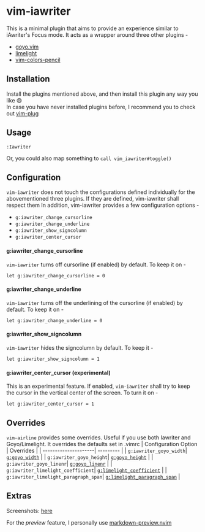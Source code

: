 # vim-iawriter
This is a minimal plugin that aims to provide an experience similar to iAwriter's Focus mode. It acts as a wrapper around three other plugins -
* [goyo.vim](https://github.com/junegunn/goyo.vim)
* [limelight](https://github.com/junegunn/limelight.vim)
* [vim-colors-pencil](https://github.com/reedes/vim-colors-pencil)

## Installation
Install the plugins mentioned above, and then install this plugin any way you like :smile: <br/>
In case you have never installed plugins before, I recommend you to check out [vim-plug](https://github.com/junegunn/vim-plug)

## Usage
`:Iawriter`

Or, you could also map something to `call vim_iawriter#toggle()`

## Configuration
`vim-iawriter` does not touch the configurations defined individually for the abovementioned three plugins. If they are defined, vim-iawriter shall respect them
In addition, vim-iawriter provides a few configuration options -
* `g:iawriter_change_cursorline`
* `g:iawriter_change_underline`
* `g:iawriter_show_signcolumn`
* `g:iawriter_center_cursor`

#### g:iawriter_change_cursorline
`vim-iawriter` turns off cursorline (if enabled) by default. To keep it on -
```vim
let g:iawriter_change_cursorline = 0
```

#### g:iawriter_change_underline
`vim-iawriter` turns off the underlining of the cursorline (if enabled) by default. To keep it on -
```vim
let g:iawriter_change_underline = 0
```

#### g:iawriter_show_signcolumn
`vim-iawriter` hides the signcolumn by default. To keep it -
```vim
let g:iawriter_show_signcolumn = 1
```

#### g:iawriter_center_cursor (experimental)
This is an experimental feature. If enabled, `vim-iawriter` shall try to keep the cursor in the vertical center of the screen. To turn it on -
```vim
let g:iawriter_center_cursor = 1
```

## Overrides
`vim-airline` provides some overrides. Useful if you use both Iawriter and Goyo/Limelight. It overrides the defaults set in .vimrc
| Configuration Option | Overrides |
| ---------------------| --------- |
| `g:iawriter_goyo_width`| [`g:goyo_width`][1] |
| `g:iawriter_goyo_height`| [`g:goyo_height`][2] |
| `g:iawriter_goyo_linenr`| [`g:goyo_linenr`][3] |
| `g:iawriter_limelight_coefficient`| [`g:limelight_coefficient`][4] |
| `g:iawriter_limelight_paragraph_span`| [`g:limelight_paragraph_span`][5] |

  [1]: https://github.com/junegunn/goyo.vim#configuration
  [2]: https://github.com/junegunn/goyo.vim#configuration
  [3]: https://github.com/junegunn/goyo.vim#configuration
  [4]: https://github.com/junegunn/limelight.vim#options
  [5]: https://github.com/junegunn/limelight.vim#options

## Extras
Screenshots: [here](https://github.com/subnut/vim-iawriter/issues/2)

For the _preview_ feature, I personally use [markdown-preview.nvim](https://github.com/iamcco/markdown-preview.nvim)
